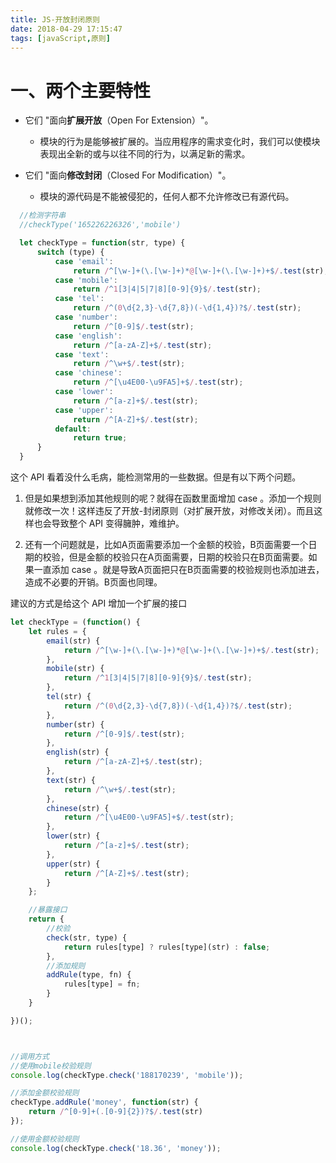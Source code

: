 ```yaml
---
title: JS-开放封闭原则
date: 2018-04-29 17:15:47
tags: [javaScript,原则]
---
```


# 一、两个主要特性

- 它们 "面向**扩展开放**（Open For Extension）"。
  - 模块的行为是能够被扩展的。当应用程序的需求变化时，我们可以使模块表现出全新的或与以往不同的行为，以满足新的需求。



- 它们 "面向**修改封闭**（Closed For Modification）"。
  - 模块的源代码是不能被侵犯的，任何人都不允许修改已有源代码。



```javascript
  //检测字符串
  //checkType('165226226326','mobile')

  let checkType = function(str, type) {
      switch (type) {
          case 'email':
              return /^[\w-]+(\.[\w-]+)*@[\w-]+(\.[\w-]+)+$/.test(str);
          case 'mobile':
              return /^1[3|4|5|7|8][0-9]{9}$/.test(str);
          case 'tel':
              return /^(0\d{2,3}-\d{7,8})(-\d{1,4})?$/.test(str);
          case 'number':
              return /^[0-9]$/.test(str);
          case 'english':
              return /^[a-zA-Z]+$/.test(str);
          case 'text':
              return /^\w+$/.test(str);
          case 'chinese':
              return /^[\u4E00-\u9FA5]+$/.test(str);
          case 'lower':
              return /^[a-z]+$/.test(str);
          case 'upper':
              return /^[A-Z]+$/.test(str);
          default:
              return true;
      }
  }
```

这个 API 看着没什么毛病，能检测常用的一些数据。但是有以下两个问题。

 

1. 但是如果想到添加其他规则的呢？就得在函数里面增加 case 。添加一个规则就修改一次！这样违反了开放-封闭原则（对扩展开放，对修改关闭）。而且这样也会导致整个 API 变得臃肿，难维护。

 

2. 还有一个问题就是，比如A页面需要添加一个金额的校验，B页面需要一个日期的校验，但是金额的校验只在A页面需要，日期的校验只在B页面需要。如果一直添加 case 。就是导致A页面把只在B页面需要的校验规则也添加进去，造成不必要的开销。B页面也同理。

<!--more--> 

建议的方式是给这个 API 增加一个扩展的接口

```javascript
let checkType = (function() {
    let rules = {
        email(str) {
            return /^[\w-]+(\.[\w-]+)*@[\w-]+(\.[\w-]+)+$/.test(str);
        },
        mobile(str) {
            return /^1[3|4|5|7|8][0-9]{9}$/.test(str);
        },
        tel(str) {
            return /^(0\d{2,3}-\d{7,8})(-\d{1,4})?$/.test(str);
        },
        number(str) {
            return /^[0-9]$/.test(str);
        },
        english(str) {
            return /^[a-zA-Z]+$/.test(str);
        },
        text(str) {
            return /^\w+$/.test(str);
        },
        chinese(str) {
            return /^[\u4E00-\u9FA5]+$/.test(str);
        },
        lower(str) {
            return /^[a-z]+$/.test(str);
        },
        upper(str) {
            return /^[A-Z]+$/.test(str);
        }
    };

    //暴露接口
    return {
        //校验
        check(str, type) {
            return rules[type] ? rules[type](str) : false;
        },
        //添加规则
        addRule(type, fn) {
            rules[type] = fn;
        }
    }

})();



//调用方式
//使用mobile校验规则
console.log(checkType.check('188170239', 'mobile'));

//添加金额校验规则
checkType.addRule('money', function(str) {
    return /^[0-9]+(.[0-9]{2})?$/.test(str)
});

//使用金额校验规则
console.log(checkType.check('18.36', 'money'));
```

